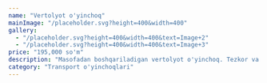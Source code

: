```yaml
---
name: "Vertolyot o'yinchoq"
mainImage: "/placeholder.svg?height=400&width=400"
gallery:
  - "/placeholder.svg?height=400&width=400&text=Image+2"
  - "/placeholder.svg?height=400&width=400&text=Image+3"
price: "195,000 so'm"
description: "Masofadan boshqariladigan vertolyot o'yinchoq. Tezkor va chidamli, 15 metr masofadan boshqarish mumkin. Batareyalar komplektga kiradi."
category: "Transport o'yinchoqlari"
---
```


